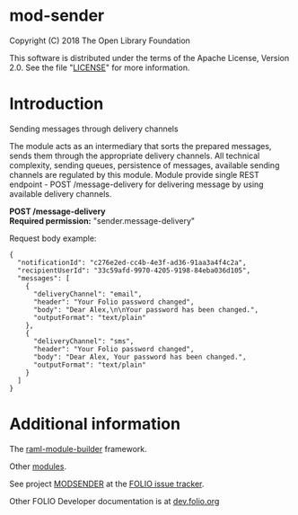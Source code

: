 # mod-sender

Copyright (C) 2018 The Open Library Foundation

This software is distributed under the terms of the Apache License,
Version 2.0. See the file "[LICENSE](LICENSE)" for more information.

# Introduction

Sending messages through delivery channels

The module acts as an intermediary that sorts the prepared messages, sends them through the appropriate delivery channels. All technical
complexity, sending queues, persistence of messages, available sending channels are regulated by this module. Module provide single
REST endpoint - POST /message-delivery for delivering message by using available delivery channels.

**POST /message-delivery**  
**Required permission:** "sender.message-delivery"

Request body example:
```
{
  "notificationId": "c276e2ed-cc4b-4e3f-ad36-91aa3a4f4c2a",
  "recipientUserId": "33c59afd-9970-4205-9198-84eba036d105",
  "messages": [
    {
      "deliveryChannel": "email",
      "header": "Your Folio password changed",
      "body": "Dear Alex,\n\nYour password has been changed.",
      "outputFormat": "text/plain"
    },
    {
      "deliveryChannel": "sms",
      "header": "Your Folio password changed",
      "body": "Dear Alex, Your password has been changed.",
      "outputFormat": "text/plain"
    }
  ]
}
```

# Additional information

The [raml-module-builder](https://github.com/folio-org/raml-module-builder) framework.

Other [modules](https://dev.folio.org/source-code/#server-side).

See project [MODSENDER](https://issues.folio.org/browse/MODSENDER) at the [FOLIO issue tracker](https://dev.folio.org/guidelines/issue-tracker).

Other FOLIO Developer documentation is at [dev.folio.org](https://dev.folio.org/)
